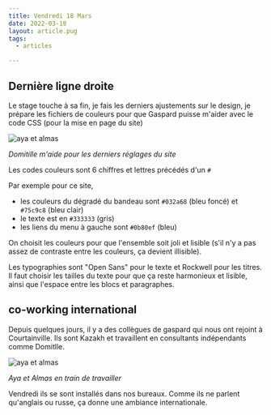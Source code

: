 ```yaml
---
title: Vendredi 18 Mars
date: 2022-03-18
layout: article.pug
tags:
  - articles

---
```


## Dernière ligne droite

Le stage touche à sa fin, je fais les derniers ajustements sur le design, je prépare les fichiers de couleurs pour que Gaspard puisse m'aider avec le code CSS (pour la mise en page du site)

![aya et almas](/assets/domivicvendredi.jpeg)

*Domitille m'aide pour les derniers réglages du site*

Les codes couleurs sont 6 chiffres et lettres précédés d'un `#`

Par exemple pour ce site,
* les couleurs du dégradé du bandeau sont `#032a68` (bleu foncé) et `#75c9c8` (bleu clair)
* le texte est en `#333333` (gris)
* les liens du menu à gauche sont `#0b80ef` (bleu)

On choisit les couleurs pour que l'ensemble soit joli et lisible (s'il n'y a pas assez de contraste entre les couleurs, ça devient illisible).

Les typographies sont "Open Sans" pour le texte et Rockwell pour les titres.
Il faut choisir les tailles du texte pour que ça reste harmonieux et lisible, ainsi que l'espace entre les blocs et paragraphes.


## co-working international

Depuis quelques jours, il y a des collègues de gaspard qui nous ont rejoint à Courtainville. Ils sont Kazakh et travaillent en consultants indépendants comme Domitlle.


![aya et almas](/assets/ayaalmas.jpg)

*Aya et Almas en train de travailler*

Vendredi ils se sont installés dans nos bureaux. Comme ils ne parlent qu'anglais ou russe, ça donne une ambiance internationale.
